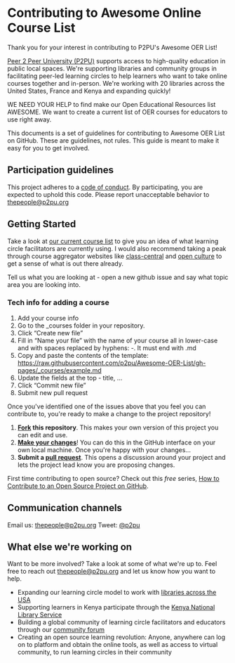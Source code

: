 # Contributing to Awesome Online Course List

Thank you for your interest in contributing to P2PU's Awesome OER List!

[Peer 2 Peer University (P2PU)](https://www.p2pu.org/en/) supports access to high-quality education in public local spaces. We're supporting libraries and community groups in facilitating peer-led learning circles to help learners who want to take online courses together and in-person. We're working with 20 libraries across the United States, France and Kenya and expanding quickly!

WE NEED YOUR HELP to find make our Open Educational Resources list AWESOME. We want to create a current list of OER courses for educators to use right away.

This documents is a set of guidelines for contributing to Awesome OER List on GitHub. These are guidelines, not rules. This guide is meant to make it easy for you to get involved.

## Participation guidelines

This project adheres to a [code of conduct](CODE_OF_CONDUCT.md). By participating, you are expected to uphold this code. Please report unacceptable behavior to thepeople@p2pu.org

## Getting Started

Take a look at [our current course list](https://learningcircles.p2pu.org/en/courses/) to give you an idea of what learning circle facilitators are currently using. I would also recommend taking a peak through course aggregator websites like [class-central](https://www.class-central.com/) and [open culture](http://www.openculture.com/freeonlinecourses) to get a sense of what is out there already.

Tell us what you are looking at - open a new github issue and say what topic area you are looking into.

### Tech info for adding a course

1. Add your course info
2. Go to the _courses folder in your repository.
3. Click “Create new file”
4. Fill in “Name your file” with the name of your course all in lower-case and with spaces replaced by hyphens: -. It must end with .md
5. Copy and paste the contents of the template: https://raw.githubusercontent.com/p2pu/Awesome-OER-List/gh-pages/_courses/example.md
6. Update the fields at the top - title, …
7. Click “Commit new file”
8. Submit new pull request 

Once you've identified one of the issues above that you feel you can contribute to, you're ready to make a change to the project repository!
 
1. **[Fork](https://help.github.com/articles/fork-a-repo/) this repository**. This makes your own version of this project you can edit and use.
2. **[Make your changes](https://guides.github.com/activities/forking/#making-changes)**! You can do this in the GitHub interface on your own local machine. Once you're happy with your changes...
3. **Submit a [pull request](https://help.github.com/articles/proposing-changes-to-a-project-with-pull-requests/)**. This opens a discussion around your project and lets the project lead know you are proposing changes.

First time contributing to open source? Check out this *free* series, [How to Contribute to an Open Source Project on GitHub](https://egghead.io/series/how-to-contribute-to-an-open-source-project-on-github).

## Communication channels

Email us: thepeople@p2pu.org
Tweet: [@p2pu](www.twitter.com/p2pu)

## What else we're working on

Want to be more involved? Take a look at some of what we're up to. Feel free to reach out thepeople@p2pu.org and let us know how you want to help.

* Expanding our learning circle model to work with [libraries across the USA](http://info.p2pu.org/2017/05/16/peer-2-peer-coast-2-coast/)
* Supporting learners in Kenya participate through the [Kenya National Library Service](http://www.eifl.net/news/public-library-has-put-me-right-path)
* Building a global community of learning circle facilitators and educators through our [community forum](https://groups.google.com/a/p2pu.org/forum/#!forum/community)
* Creating an open source learning revolution: Anyone, anywhere can log on to platform and obtain the online tools, as well as access to virtual community, to run learning circles in their community 
